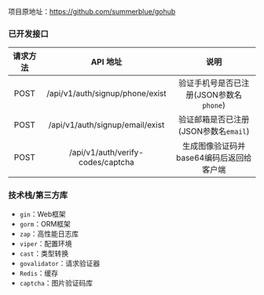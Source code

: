 项目原地址：https://github.com/summerblue/gohub

### 已开发接口

| 请求方法 |             API 地址              |                   说明                   |
| :------: | :-------------------------------: | :--------------------------------------: |
|   POST   |  /api/v1/auth/signup/phone/exist  | 验证手机号是否已注册(JSON参数名`phone`)  |
|   POST   |  /api/v1/auth/signup/email/exist  |  验证邮箱是否已注册(JSON参数名`email`)   |
|   POST   | /api/v1/auth/verify-codes/captcha | 生成图像验证码并base64编码后返回给客户端 |



### 技术栈/第三方库

- `gin`：Web框架
- `gorm`：ORM框架
- `zap`：高性能日志库
- `viper`：配置环境
- `cast`：类型转换
- `govalidator`：请求验证器
- `Redis`：缓存
- `captcha`：图片验证码库